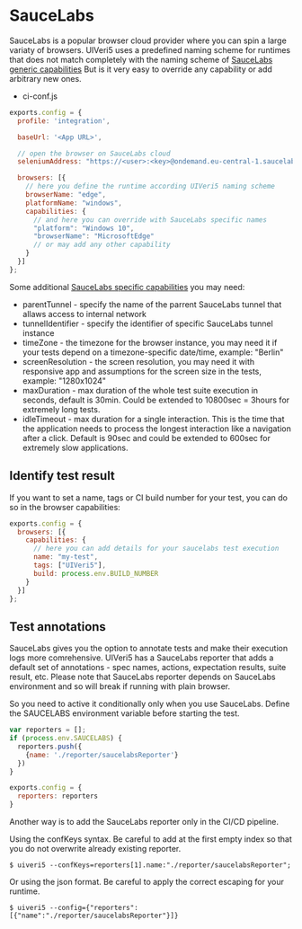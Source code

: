 # SauceLabs
SauceLabs is a popular browser cloud provider where you can spin a large variaty of browsers.
UIVeri5 uses a predefined naming scheme for runtimes that does not match completely with the naming scheme of [SauceLabs generic capabilities](https://wiki.saucelabs.com/display/DOCS/Platform+Configurator#/)
But is it very easy to override any capability or add arbitrary new ones.

* ci-conf.js
```js
exports.config = {
  profile: 'integration',

  baseUrl: '<App URL>',

  // open the browser on SauceLabs cloud
  seleniumAddress: "https://<user>:<key>@ondemand.eu-central-1.saucelabs.com:443/wd/hub",

  browsers: [{
    // here you define the runtime according UIVeri5 naming scheme
    browserName: "edge",
    platformName: "windows",
    capabilities: {
      // and here you can override with SauceLabs specific names
      "platform": "Windows 10",
      "browserName": "MicrosoftEdge"
      // or may add any other capability
    }
  }]
};
```

Some additional [SauceLabs specific capabilities](https://wiki.saucelabs.com/display/DOCS/Test+Configuration+Options) you may need:
* parentTunnel - specify the name of the parrent SauceLabs tunnel that allaws access to internal network
* tunnelIdentifier - specify the identifier of specific SauceLabs tunnel instance
* timeZone - the timezone for the browser instance, you may need it if your tests depend on a timezone-specific date/time, example: "Berlin"
* screenResolution - the screen resolution, you may need it with responsive app and assumptions for the screen size in the tests, example: "1280x1024"
* maxDuration - max duration of the whole test suite execution in seconds, default is 30min. Could be extended to 10800sec = 3hours for extremely long tests.
* idleTimeout - max duration for a single interaction. This is the time that the application needs to process the longest interaction like a navigation after a click. Default is 90sec and could be extended to 600sec for extremely slow
applications.

## Identify test result

If you want to set a name, tags or CI build number for your test, you can do so in the browser capabilities:
```js
exports.config = {
  browsers: [{
    capabilities: {
      // here you can add details for your saucelabs test execution
      name: "my-test",
      tags: ["UIVeri5"],
      build: process.env.BUILD_NUMBER
    }
  }]
};
```

## Test annotations
SauceLabs gives you the option to annotate tests and make their execution logs more comrehensive.
UIVeri5 has a SauceLabs reporter that adds a default set of annotations - spec names, actions, expectation results, suite result, etc. Please note that SauceLabs reporter depends on SauceLabs environment and so will break if running with plain browser. 

So you need to active it conditionally only when you use SauceLabs. Define the SAUCELABS environment variable before starting the test.
```js
var reporters = [];
if (process.env.SAUCELABS) {
  reporters.push({
    {name: './reporter/saucelabsReporter'}
  })
}

exports.config = {
  reporters: reporters  
}
```

Another way is to add the SauceLabs reporter only in the CI/CD pipeline.

Using the confKeys syntax. Be careful to add at the first empty index so that you do not overwrite already existing reporter.
```
$ uiveri5 --confKeys=reporters[1].name:"./reporter/saucelabsReporter";
```

Or using the json format. Be careful to apply the correct escaping for your runtime.
```
$ uiveri5 --config={"reporters":[{"name":"./reporter/saucelabsReporter"}]}
```
